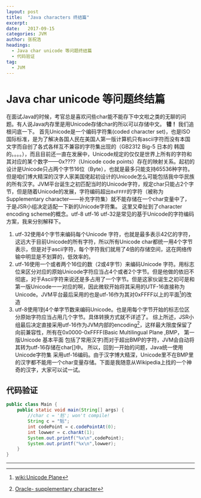 ```yaml
---
layout: post
title:  "Java characters 终结篇"
excerpt:
date:   2017-09-15
categories: JVM
author: 张祝浩
headings:
  - Java char unicode 等问题终结篇
  - 代码验证
tag:
  - JVM
---
```

# Java char unicode 等问题终结篇
在面试Java的时候，考官总是喜欢问些char能不能存下中文啦之类的无聊的问题。有人说Java内存里是用Unicode存储char的所以可以存储中文。
**错！**
我们追根问底一下。
首先Unicode是一个编码字符集(coded character set)，也是ISO国际标准，是为了解决各国人民在美国人第一版计算机只有ascii字符而没有本国文字而自创了各式各样互不兼容的字符集出现的（GB2312 Big-5 日本的 韩国的。。。。），而且目前还一直在发展中，Unicode规定的仅仅是世界上所有的字符和其对应的某个数字——0x????（Unicode code points）存在的映射关系。起初的设计是Unicode只占两个字节16位（Byte），也就是最多只能支持65536种字符。但是咱们博大精深的汉字人家美国佬起初设计的Unicode怎么可能包括我中华民族的所有汉字。JVM平台诞生之初匹配当时的Unicode字符，规定char只能占2个字节，但是随着Unicode的发展，字符编码超出`0xFFFF`的字符（被称为Supplementary character——补充字符集）就不能存储在一个char变量中了，于是JSR小组决定适配一下新的Unicode字符集。
这里又牵扯到了character encoding scheme的概念。utf-8 utf-16 utf-32是常见的基于Unicode的字符编码方案，我来分别解释下。
1. utf-32使用4个字节来编码每个Unicode 字符，也就是最多表示42亿的字符，这远大于目前Unicode的所有字符，所以所有Unicode char都统一用4个字节表示，但是对于ascii字符，每个字符我们就用了4倍的存储空间，这在网络传输中明显是不划算的，低效率的。
2. utf-16使用一个或者两个16位的数（2或4字节）来编码Unicode 字符。用标志位来区分对应的原始Unicode字符应当占4个或者2个字节。但是他做的依旧不彻底，对于Ascii字符来说还是多占用了一个字节。但是这家伙诞生之初可是和第一版Unicode一一对应的啊，因此微软开始将其采用的UTF-16直接称为Unicode。JVM平台最后采用的也是utf-16作为其对0xFFFF以上的平面[^1]的改造
3. utf-8使用1到4个单字节数来编码Unicode。也是用每个字节开始的标志位区分原始字符应当占用几个字节。具体转换方式就不详述了。
综上所述，JSR小组最后决定直接采用utf-16作为JVM内部的encoding[^2]，这样最大限度保留了向前兼容性，所有在0x0000-0xFFFF(Basic Multilingual Plane ,BMP， 第一版Unicode 基本平面 包括了常用汉字)而对于超出BMP的字符，JVM会自动将其转为utf-16存储在char[]中。
所以，回到一开始的问题，Java统一使用Unicode字符集 采用utf-16编码。由于汉字博大精深，Unicode里不在BMP里的汉字都不能用一个char变量存储。下面是我随意从Wikipedia上找的一个神奇的汉字，大家可以试一试。
## 代码验证

```java
public class Main {
	public static void main(String[] args) {
		//char c = '𠒑'; won't compile!
		String c = "𠒑";
		int codePoint = c.codePointAt(0);
		int lowwer = c.charAt(1);
		System.out.printf("%x\n",codePoint);
		System.out.printf("%x\n",lowwer);
	}
}
```

***
[^1]: [wiki:Unicode Plane](https://en.wikipedia.org/wiki/Plane_(Unicode)#Supplementary_Ideographic_Plane)
[^2]: [Oracle- supplementary character](http://www.oracle.com/us/technologies/java/supplementary-142654.html)